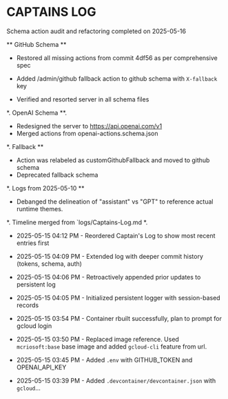 # CAPTAINS LOG

Schema action audit and refactoring completed on 2025-05-16

** GitHub Schema **

- Restored all missing actions from commit 4df56 as per comprehensive spec
- Added /admin/github fallback action to github schema with `X-fallback` key

- Verified and resorted server in all schema files


*. OpenAI Schema **.

- Redesigned the server to https://api.openai.com/v1
- Merged actions from openai-actions.schema.json 

*. Fallback **

- Action was relabeled as customGithubFallback and moved to github schema
- Deprecated fallback schema

*. Logs from 2025-05-10 **

- Debanged the delineation of "assistant" vs "GPT" to reference actual runtime themes.


*. Timeline merged from `logs/Captains-Log.md *.

- 2025-05-15 04:12 PM - Reordered Captain's Log to show most recent entries first
- 2025-05-15 04:09 PM - Extended log with deeper commit history (tokens, schema, auth)
- 2025-05-15 04:06 PM - Retroactively appended prior updates to persistent log

- 2025-05-15 04:05 PM - Initialized persistent logger with session-based records
- 2025-05-15 03:54 PM - Container rbuilt successfully, plan to prompt for gcloud login
- 2025-05-15 03:50 PM - Replaced image reference. Used `mcriosoft:base` base image and added `gcloud-cli` feature from url.
- 2025-05-15 03:45 PM - Added `.env` with GITHUB_TOKEN and OPENAI_API_KEY
- 2025-05-15 03:39 PM - Added `.devcontainer/devcontainer.json` with `gcloud`...